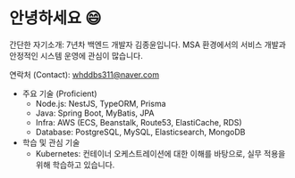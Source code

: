 # 안녕하세요 😄
간단한 자기소개: 7년차 백엔드 개발자 김종윤입니다. MSA 환경에서의 서비스 개발과 안정적인 시스템 운영에 관심이 많습니다.  

연락처 (Contact): whddbs311@naver.com

- 주요 기술 (Proficient)
  - Node.js: NestJS, TypeORM, Prisma
  - Java: Spring Boot, MyBatis, JPA
  - Infra: AWS (ECS, Beanstalk, Route53, ElastiCache, RDS)
  - Database: PostgreSQL, MySQL, Elasticsearch, MongoDB
- 학습 및 관심 기술
  - Kubernetes: 컨테이너 오케스트레이션에 대한 이해를 바탕으로, 실무 적용을 위해 학습하고 있습니다.



<!--
**mion-kr/mion-kr** is a ✨ _special_ ✨ repository because its `README.md` (this file) appears on your GitHub profile.

Here are some ideas to get you started:

- 🔭 I’m currently working on ...
- 🌱 I’m currently learning ...
- 👯 I’m looking to collaborate on ...
- 🤔 I’m looking for help with ...
- 💬 Ask me about ...
- 📫 How to reach me: ...
- 😄 Pronouns: ...
- ⚡ Fun fact: ...
-->
